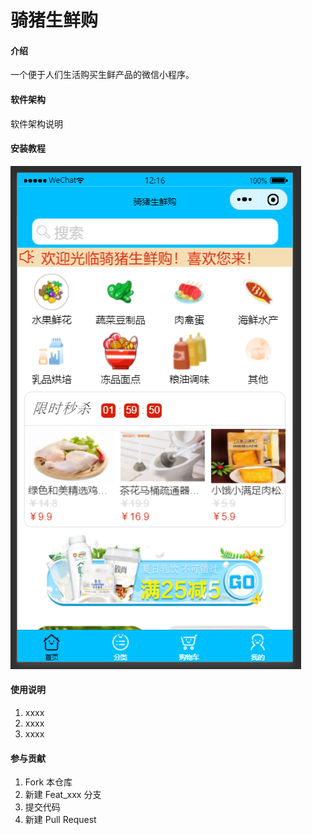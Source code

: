 # 骑猪生鲜购

#### 介绍
一个便于人们生活购买生鲜产品的微信小程序。

#### 软件架构
软件架构说明


#### 安装教程

![输入图片说明](imgimage.png)

#### 使用说明

1.  xxxx
2.  xxxx
3.  xxxx

#### 参与贡献

1.  Fork 本仓库
2.  新建 Feat_xxx 分支
3.  提交代码
4.  新建 Pull Request
